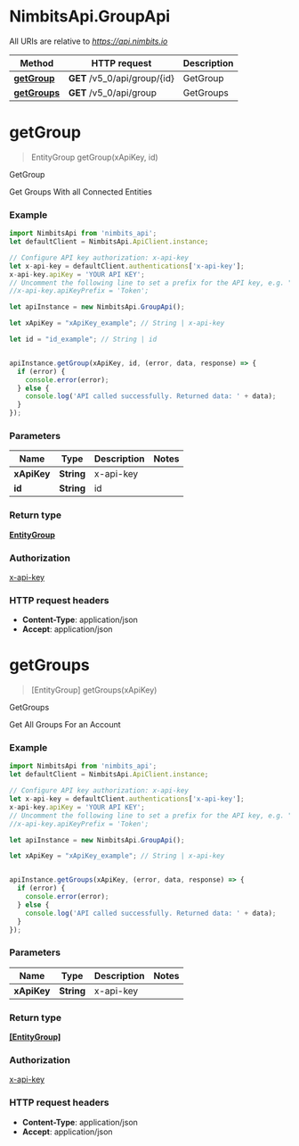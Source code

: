 # NimbitsApi.GroupApi

All URIs are relative to *https://api.nimbits.io*

Method | HTTP request | Description
------------- | ------------- | -------------
[**getGroup**](GroupApi.md#getGroup) | **GET** /v5_0/api/group/{id} | GetGroup
[**getGroups**](GroupApi.md#getGroups) | **GET** /v5_0/api/group | GetGroups


<a name="getGroup"></a>
# **getGroup**
> EntityGroup getGroup(xApiKey, id)

GetGroup

Get Groups With all Connected Entities

### Example
```javascript
import NimbitsApi from 'nimbits_api';
let defaultClient = NimbitsApi.ApiClient.instance;

// Configure API key authorization: x-api-key
let x-api-key = defaultClient.authentications['x-api-key'];
x-api-key.apiKey = 'YOUR API KEY';
// Uncomment the following line to set a prefix for the API key, e.g. "Token" (defaults to null)
//x-api-key.apiKeyPrefix = 'Token';

let apiInstance = new NimbitsApi.GroupApi();

let xApiKey = "xApiKey_example"; // String | x-api-key

let id = "id_example"; // String | id


apiInstance.getGroup(xApiKey, id, (error, data, response) => {
  if (error) {
    console.error(error);
  } else {
    console.log('API called successfully. Returned data: ' + data);
  }
});
```

### Parameters

Name | Type | Description  | Notes
------------- | ------------- | ------------- | -------------
 **xApiKey** | **String**| x-api-key | 
 **id** | **String**| id | 

### Return type

[**EntityGroup**](EntityGroup.md)

### Authorization

[x-api-key](../README.md#x-api-key)

### HTTP request headers

 - **Content-Type**: application/json
 - **Accept**: application/json

<a name="getGroups"></a>
# **getGroups**
> [EntityGroup] getGroups(xApiKey)

GetGroups

Get All Groups For an Account

### Example
```javascript
import NimbitsApi from 'nimbits_api';
let defaultClient = NimbitsApi.ApiClient.instance;

// Configure API key authorization: x-api-key
let x-api-key = defaultClient.authentications['x-api-key'];
x-api-key.apiKey = 'YOUR API KEY';
// Uncomment the following line to set a prefix for the API key, e.g. "Token" (defaults to null)
//x-api-key.apiKeyPrefix = 'Token';

let apiInstance = new NimbitsApi.GroupApi();

let xApiKey = "xApiKey_example"; // String | x-api-key


apiInstance.getGroups(xApiKey, (error, data, response) => {
  if (error) {
    console.error(error);
  } else {
    console.log('API called successfully. Returned data: ' + data);
  }
});
```

### Parameters

Name | Type | Description  | Notes
------------- | ------------- | ------------- | -------------
 **xApiKey** | **String**| x-api-key | 

### Return type

[**[EntityGroup]**](EntityGroup.md)

### Authorization

[x-api-key](../README.md#x-api-key)

### HTTP request headers

 - **Content-Type**: application/json
 - **Accept**: application/json

